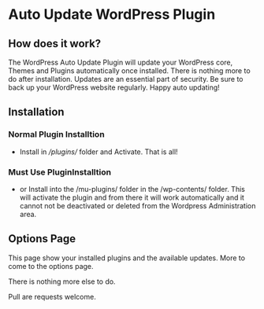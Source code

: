 # Auto Update WordPress Plugin

## How does it work?

The WordPress Auto Update Plugin will update your WordPress core, Themes and Plugins automatically once installed. There is nothing more to do after installation. Updates are an essential part of security. Be sure to back up your WordPress website regularly. Happy auto updating!

## Installation

### Normal Plugin Installtion

-   Install in _/plugins/_ folder and Activate. That is all!

### Must Use PluginInstalltion

-   or Install into the /mu-plugins/ folder in the /wp-contents/ folder. This will activate the plugin and from there it will work automatically and it cannot not be deactivated or deleted from the Wordpress Administration area.

## Options Page

This page show your installed plugins and the available updates. More to come to the options page.

There is nothing more else to do.

Pull are requests welcome.
